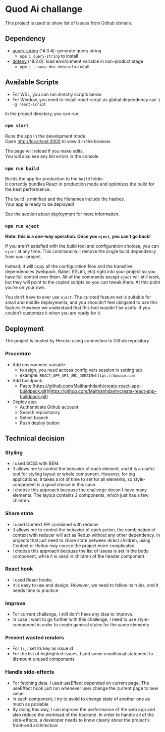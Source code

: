 # Quod Ai challange

This project is used to show list of issues from Github domain.

## Dependency

- [query-string](https://www.npmjs.com/package/query-string) (^4.3.4): generate query string
  + `npm i query-string` to install
- [dotenv](https://www.npmjs.com/package/dotenv) (^8.2.0): load environment variable in non-product stage
  + `npm i --save-dev dotenv` to install
  
## Available Scripts

- For WSL, you can run directly scripts below
- For Window, you need to install react-script as global dependency `npm i -g react-script`

In the project directory, you can run:

### `npm start`

Runs the app in the development mode.\
Open [http://localhost:3000](http://localhost:3000) to view it in the browser.

The page will reload if you make edits.\
You will also see any lint errors in the console.

### `npm run build`

Builds the app for production to the `build` folder.\
It correctly bundles React in production mode and optimizes the build for the best performance.

The build is minified and the filenames include the hashes.\
Your app is ready to be deployed!

See the section about [deployment](https://facebook.github.io/create-react-app/docs/deployment) for more information.

### `npm run eject`

**Note: this is a one-way operation. Once you `eject`, you can’t go back!**

If you aren’t satisfied with the build tool and configuration choices, you can `eject` at any time. This command will remove the single build dependency from your project.

Instead, it will copy all the configuration files and the transitive dependencies (webpack, Babel, ESLint, etc) right into your project so you have full control over them. All of the commands except `eject` will still work, but they will point to the copied scripts so you can tweak them. At this point you’re on your own.

You don’t have to ever use `eject`. The curated feature set is suitable for small and middle deployments, and you shouldn’t feel obligated to use this feature. However we understand that this tool wouldn’t be useful if you couldn’t customize it when you are ready for it.

## Deployment

The project is hosted by Heroku using connection to Github repository

### Procedure

- Add environment variable.
  + to asign, you need access config vars session in setting tab
  + example: `REACT_APP_API_URL_DOMAIN=https://domain.com`
- Add buildpack.
  + Paste [https://github.com/Maithanhdanh/create-react-app-buildpack.git](https://github.com/Maithanhdanh/create-react-app-buildpack.git)
- Deploy app.
  + Authenticate Github account
  + Search repositionry
  + Select branch
  + Push deploy button
  
## Technical decision

### Styling

- I used SCSS with BEM.
- It allows me to control the behavior of each element, and it is a useful tool for styling layout or whole component. However, for big applications, it takes a lot of time to set for all elements, so style-component is a good choice in this case.
- I choose this approach because the challenge doesn't have many elements. The layout contains 2 components, which just has a few children.

### Share state

- I used Context API combined with reducer.
- It allows me to control the behavior of each action, the combination of context with reducer will act as Redux without any other dependency. In projects that just need to share state between direct children, using Context or Redux may course the project more complicated.
- I choose this approach because the list of issues is set in the body component, while it is used in children of the header component.

### React hook

- I used React hooks.
- It is easy to use and design. However, we need to follow its rules, and it needs time to practice

### Improve

- For current challenge, I still don't have any idea to improve.
- In case I want to go further with this challenge, I need to use style-component in order to create general styles for the same elements

### Prevent wasted renders

- For `li`, I set its key as issue id
- For the list of highlighted issues, I add some conditional statement to dismount unused components

### Handle side-effects

- For fetching data, I used useEffect depended on current page. The useEffect hook just run whenever user change the current page to new value.
- In each component, i try to avoid to change state of another one as much as posiable
- By doing this way, I can improve the performance of the web app and also reduce the workload of the backend. In order to handle all of the side-effects, a developer needs to know clearly about the project's front-end architecture
